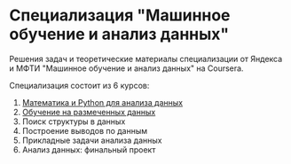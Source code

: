 # Специализация "Машинное обучение и анализ данных"

Решения задач и теоретические материалы специализации от Яндекса и МФТИ "Машинное обучение и анализ данных" на Coursera.

Специализация состоит из 6 курсов:

1. [Математика и Python для анализа данных](https://github.com/AlexG888/Specialization_from_MIPT_and_Yandex/tree/master/course_1)
2. [Обучение на размеченных данных](https://github.com/AlexG888/Specialization_from_MIPT_and_Yandex/tree/master/course_2)
3. Поиск структуры в данных
4. Построение выводов по данным
5. Прикладные задачи анализа данных
6. Анализ данных: финальный проект
